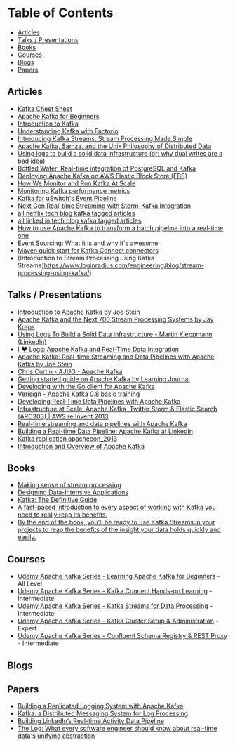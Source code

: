 
Table of Contents
=================
  * [Articles](#articles)
  * [Talks / Presentations](#talks--presentations)
  * [Books](#books)
  * [Courses](#courses)
  * [Blogs](#blogs)
  * [Papers](#papers)

## Articles
   * [Kafka Cheet Sheet](https://github.com/Landoop/kafka-cheat-sheet)
   * [Apache Kafka for Beginners](http://blog.cloudera.com/blog/2014/09/apache-kafka-for-beginners/)
   * [Introduction to Kafka](http://sysadvent.blogspot.com.br/2014/12/day-4-introduction-to-kafka.html)
   * [Understanding Kafka with Factorio](https://hackernoon.com/understanding-kafka-with-factorio-74e8fc9bf181)
   * [Introducing Kafka Streams: Stream Processing Made Simple](http://www.confluent.io/blog/introducing-kafka-streams-stream-processing-made-simple)
   * [Apache Kafka, Samza, and the Unix Philosophy of Distributed Data](http://www.confluent.io/blog/apache-kafka-samza-and-the-unix-philosophy-of-distributed-data)
   * [Using logs to build a solid data infrastructure (or: why dual writes are a bad idea)](http://www.confluent.io/blog/using-logs-to-build-a-solid-data-infrastructure-or-why-dual-writes-are-a-bad-idea/)
   * [Bottled Water: Real-time integration of PostgreSQL and Kafka](http://www.confluent.io/blog/bottled-water-real-time-integration-of-postgresql-and-kafka/)
   * [Deploying Apache Kafka on AWS Elastic Block Store (EBS)](http://www.confluent.io/blog/deploying-apache-kafka-on-aws-elastic-block-store-ebs)
   * [How We Monitor and Run Kafka At Scale](http://www.confluent.io/blog/how-we-monitor-and-run-kafka-at-scale-signalfx)
   * [Monitoring Kafka performance metrics](https://www.datadoghq.com/blog/monitoring-kafka-performance-metrics/)
   * [Kafka for uSwitch's Event Pipeline](http://oobaloo.co.uk/kafka-for-uswitchs-event-pipeline)
   * [Next Gen Real-time Streaming with Storm-Kafka Integration](http://blog.infochimps.com/2012/10/30/next-gen-real-time-streaming-storm-kafka-integration/)
   * [all netflix tech blog kafka tagged articles](http://techblog.netflix.com/search/label/kafka)
   * [all linked in tech blog kafka tagged articles](https://engineering.linkedin.com/blog/topic/kafka)
   * [How to use Apache Kafka to transform a batch pipeline into a real-time one](https://medium.com/@stephane.maarek/how-to-use-apache-kafka-to-transform-a-batch-pipeline-into-a-real-time-one-831b48a6ad85)
   * [Event Sourcing: What it is and why it's awesome](https://dev.to/barryosull/event-sourcing-what-it-is-and-why-its-awesome)
   * [Maven quick start for Kafka Connect connectors](https://github.com/jcustenborder/kafka-connect-archtype)
   * [Introduction to Stream Processing using Kafka Streams]https://www.loginradius.com/engineering/blog/stream-processing-using-kafka/)
   
## Talks / Presentations

   * [Introduction to Apache Kafka by Joe Stein](https://www.youtube.com/watch?v=qc33qMUvR7c)
   * [Apache Kafka and the Next 700 Stream Processing Systems by Jay Kreps](https://www.youtube.com/watch?v=9RMOc0SwRro)
   * [Using Logs To Build a Solid Data Infrastructure - Martin Kleppmann (LinkedIn) ](http://www.ustream.tv/recorded/61479591)
   * [I ♥ Logs: Apache Kafka and Real-Time Data Integration](https://www.youtube.com/watch?v=aJuo_bLSW6s)
   * [Apache Kafka: Real-time Streaming and Data Pipelines with Apache Kafka by Joe Stein](https://www.youtube.com/watch?v=InAKDEk7H0M)
   * [Chris Curtin - AJUG - Apache Kafka](https://vimeo.com/63040812)
   * [Getting started guide on Apache Kafka by Learning Journal](https://www.youtube.com/playlist?list=PLkz1SCf5iB4enAR00Z46JwY9GGkaS2NON)
   * [Developing with the Go client for Apache Kafka](http://www.slideshare.net/charmalloc/developing-with-the-go-client-for-apache-kafka)
   * [Verisign - Apache Kafka 0.8 basic training](http://www.slideshare.net/miguno/apache-kafka-08-basic-training-verisign)
   * [Developing Real-Time Data Pipelines with Apache Kafka](http://www.slideshare.net/charmalloc/developingwithapachekafka-29910685)
   * [Infrastructure at Scale: Apache Kafka, Twitter Storm & Elastic Search (ARC303) | AWS re:Invent 2013](http://www.slideshare.net/AmazonWebServices/infrastructure-at-scale-apache-kafka-twitter-storm-elastic-search-arc303-aws-reinvent-2013)
   * [Real-time streaming and data pipelines with Apache Kafka](http://www.slideshare.net/charmalloc/real-timestreamingdata-pipelinesapachekafka)
   * [Building a Real-time Data Pipeline: Apache Kafka at LinkedIn](http://www.slideshare.net/Hadoop_Summit/building-a-realtime-data-pipeline-apache-kafka-at-linkedin)
   * [Kafka replication apachecon_2013](http://www.slideshare.net/junrao/kafka-replication-apachecon2013)
   * [Introduction and Overview of Apache Kafka](http://www.slideshare.net/mumrah/kafka-talk-tri-hug)

## Books

  * [Making sense of stream processing](http://www.confluent.io/making-sense-of-stream-processing-ebook)
  * [Designing Data-Intensive Applications](http://shop.oreilly.com/product/0636920032175.do)
   * [Kafka: The Definitive Guide](https://www.confluent.io/wp-content/uploads/confluent-kafka-definitive-guide-complete.pdf)
   * [A fast-paced introduction to every aspect of working with Kafka you need to really reap its benefits.](https://www.manning.com/books/kafka-in-action)
   * [By the end of the book, you'll be ready to use Kafka Streams in your projects to reap the benefits of the insight your data holds quickly and easily.](https://www.manning.com/books/kafka-streams-in-action)
 
## Courses  
 
 * [Udemy Apache Kafka Series - Learning Apache Kafka for Beginners](https://goo.gl/GaCKQN) - All Level
 * [Udemy Apache Kafka Series - Kafka Connect Hands-on Learning](https://goo.gl/wLLLY9) - Intermediate
 * [Udemy Apache Kafka Series - Kafka Streams for Data Processing](https://goo.gl/bro314) - Intermediate
 * [Udemy Apache Kafka Series - Kafka Cluster Setup & Administration](https://goo.gl/1uYAuU) - Expert
 * [Udemy Apache Kafka Series - Confluent Schema Registry & REST Proxy](https://goo.gl/XgWcVz) - Intermediate

## Blogs

## Papers 

   * [Building a Replicated Logging System with Apache Kafka](http://www.vldb.org/pvldb/vol8/p1654-wang.pdf)
   * [Kafka: a Distributed Messaging System for Log Processing](http://research.microsoft.com/en-us/um/people/srikanth/netdb11/netdb11papers/netdb11-final12.pdf)
   * [Building LinkedIn’s Real-time Activity Data Pipeline](http://sites.computer.org/debull/A12june/pipeline.pdf)
   * [The Log: What every software engineer should know about real-time data's unifying abstraction](https://engineering.linkedin.com/distributed-systems/log-what-every-software-engineer-should-know-about-real-time-datas-unifying)


